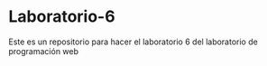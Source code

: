 # Laboratorio-6
Este es un repositorio para hacer el laboratorio 6 del laboratorio de programación web 
